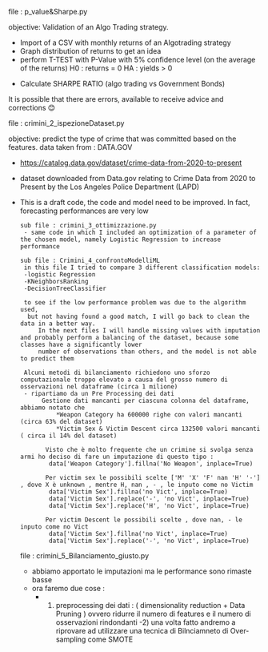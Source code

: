 file : p_value&Sharpe.py

objective: Validation of an Algo Trading strategy. 
- Import of a CSV with monthly returns of an Algotrading strategy 
- Graph distribution of returns to get an idea
- perform T-TEST with P-Value with 5% confidence level (on the average of the returns)
  H0 : returns = 0
  HA : yields > 0
* Calculate SHARPE RATIO (algo trading vs Government Bonds)

It is possible that there are errors, available to receive advice and corrections 😊


file : crimini_2_ispezioneDataset.py

objective: predict the type of crime that was committed based on the features.
data taken from : DATA.GOV 
- https://catalog.data.gov/dataset/crime-data-from-2020-to-present
- dataset downloaded from Data.gov relating to Crime Data from 2020 to Present by the Los Angeles Police Department (LAPD)
- This is a draft code, the code and model need to be improved. In fact, forecasting performances are very low

      sub file : crimini_3_ottimizzazione.py
       - same code in which I included an optimization of a parameter of the chosen model, namely Logistic Regression to increase performance

      sub file : Crimini_4_confrontoModelliML
       in this file I tried to compare 3 different classification models:
       -logistic Regression 
       -KNeighborsRanking
       -DecisionTreeClassifier

       to see if the low performance problem was due to the algorithm used,
        but not having found a good match, I will go back to clean the data in a better way.
           In the next files I will handle missing values ​​with imputation and probably perform a balancing of the dataset, because some classes have a significantly lower 
           number of observations than others, and the model is not able to predict them

       Alcuni metodi di bilanciamento richiedono uno sforzo computazionale troppo elevato a causa del grosso numero di osservazioni nel dataframe (circa 1 milione)
       - ripartiamo da un Pre Processing dei dati
            Gestione dati mancanti per ciascuna colonna del dataframe, abbiamo notato che
                *Weapon Category ha 600000 righe con valori mancanti (circa 63% del dataset)
                *Victim Sex & Victim Descent circa 132500 valori mancanti ( circa il 14% del dataset)

             Visto che è molto frequente che un crimine si svolga senza armi ho deciso di fare un imputazione di questo tipo :
              data['Weapon Category'].fillna('No Weapon', inplace=True)

             Per victim sex le possibili scelte ['M' 'X' 'F' nan 'H' '-'] , dove X è unknown , mentre H, nan , - , le inputo come no Victim
              data['Victim Sex'].fillna('no Vict', inplace=True)
              data['Victim Sex'].replace('-', 'no Vict', inplace=True)
              data['Victim Sex'].replace('H', 'no Vict', inplace=True)

             Per victim Descent le possibili scelte , dove nan, - le inputo come no Vict
              data['Victim Sex'].fillna('no Vict', inplace=True)
              data['Victim Sex'].replace('-', 'no Vict', inplace=True)

              
  file : crimini_5_Bilanciamento_giusto.py

  * abbiamo apportato le imputazioni ma le performance sono rimaste basse
  * ora faremo due cose :
      - 1) preprocessing dei dati : ( dimensionality reduction + Data Pruning )
           ovvero ridurre il numero di features e il numero di osservazioni rindondanti
      -2) una volta fatto andremo a riprovare ad utilizzare una tecnica di Bilnciamneto di Over-sampling come SMOTE 
  

